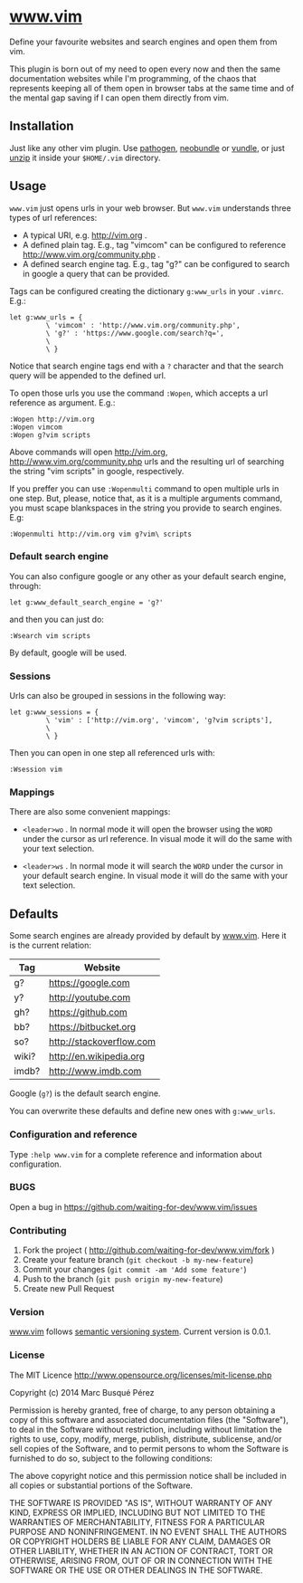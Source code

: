 # www.vim

Define your favourite websites and search engines and open them from vim.

This plugin is born out of my need to open every now and then the same documentation websites while I'm programming, of the chaos that represents keeping all of them open in browser tabs at the same time and of the mental gap saving if I can open them directly from vim.

## Installation

Just like any other vim plugin. Use [pathogen](https://github.com/tpope/vim-pathogen), [neobundle](https://github.com/Shougo/neobundle.vim) or [vundle](https://github.com/gmarik/Vundle.vim), or just [unzip](https://github.com/waiting-for-dev/www.vim/archive/master.zip) it inside your `$HOME/.vim` directory.

## Usage

`www.vim` just opens urls in your web browser. But `www.vim` understands three types of url references:

* A typical URI, e.g. http://vim.org .
* A defined plain tag. E.g., tag "vimcom" can be configured to reference http://www.vim.org/community.php .
* A defined search engine tag. E.g., tag "g?" can be configured to search in google a query that can be provided.

Tags can be configured creating the dictionary `g:www_urls` in your `.vimrc`. E.g.:

```vim
let g:www_urls = {
         \ 'vimcom' : 'http://www.vim.org/community.php',
         \ 'g?' : 'https://www.google.com/search?q=',
         \
         \ }
```

Notice that search engine tags end with a `?` character and that the search query will be appended to the defined url.

To open those urls you use the command `:Wopen`, which accepts a url reference as argument. E.g.:
    
```vim
:Wopen http://vim.org
:Wopen vimcom
:Wopen g?vim scripts
```

Above commands will open http://vim.org, http://www.vim.org/community.php urls and the resulting url of searching the string "vim scripts" in google, respectively.

If you preffer you can use `:Wopenmulti` command to open multiple urls in one step. But, please, notice that, as it is a multiple arguments command, you must scape blankspaces in the string you provide to search engines. E.g:

```vim
:Wopenmulti http://vim.org vim g?vim\ scripts
```

### Default search engine

You can also configure google or any other as your default search engine, through:

```vim
let g:www_default_search_engine = 'g?'
```

and then you can just do:

```vim
:Wsearch vim scripts
```

By default, google will be used.

### Sessions

Urls can also be grouped in sessions in the following way:

```vim
let g:www_sessions = {
         \ 'vim' : ['http://vim.org', 'vimcom', 'g?vim scripts'],
         \
         \ }
```

Then you can open in one step all referenced urls with:

```vim
:Wsession vim
```

### Mappings

There are also some convenient mappings:

* `<leader>wo` . In normal mode it will open the browser using the `WORD`  under the cursor as url reference. In visual mode it will do the same with your text selection.

* `<leader>ws` . In normal mode it will search the `WORD` under the cursor in your default search engine. In visual mode it will do the same with your text selection.

## Defaults

Some search engines are already provided by default by www.vim. Here it is the current relation:

| Tag   | Website                  |
|-------|--------------------------|
| g?    | https://google.com       |
| y?    | http://youtube.com       |
| gh?   | https://github.com       |
| bb?   | https://bitbucket.org    |
| so?   | http://stackoverflow.com |
| wiki? | http://en.wikipedia.org  |
| imdb? | http://www.imdb.com      |

Google (`g?`) is the default search engine.

You can overwrite these defaults and define new ones with `g:www_urls`.

### Configuration and reference

Type `:help www.vim` for a complete reference and information about configuration.

### BUGS

Open a bug in https://github.com/waiting-for-dev/www.vim/issues

### Contributing

1. Fork the project ( http://github.com/waiting-for-dev/www.vim/fork )
2. Create your feature branch (`git checkout -b my-new-feature`)
3. Commit your changes (`git commit -am 'Add some feature'`)
4. Push to the branch (`git push origin my-new-feature`)
5. Create new Pull Request

### Version

www.vim follows [semantic versioning system](http://semver.org/). Current version is 0.0.1.

### License

The MIT Licence
http://www.opensource.org/licenses/mit-license.php

Copyright (c) 2014 Marc Busqué Pérez

Permission is hereby granted, free of charge, to any person obtaining a copy
of this software and associated documentation files (the "Software"), to deal
in the Software without restriction, including without limitation the rights
to use, copy, modify, merge, publish, distribute, sublicense, and/or sell
copies of the Software, and to permit persons to whom the Software is
furnished to do so, subject to the following conditions:

The above copyright notice and this permission notice shall be included in
all copies or substantial portions of the Software.

THE SOFTWARE IS PROVIDED "AS IS", WITHOUT WARRANTY OF ANY KIND, EXPRESS OR
IMPLIED, INCLUDING BUT NOT LIMITED TO THE WARRANTIES OF MERCHANTABILITY,
FITNESS FOR A PARTICULAR PURPOSE AND NONINFRINGEMENT. IN NO EVENT SHALL THE
AUTHORS OR COPYRIGHT HOLDERS BE LIABLE FOR ANY CLAIM, DAMAGES OR OTHER
LIABILITY, WHETHER IN AN ACTION OF CONTRACT, TORT OR OTHERWISE, ARISING FROM,
OUT OF OR IN CONNECTION WITH THE SOFTWARE OR THE USE OR OTHER DEALINGS IN
THE SOFTWARE.
